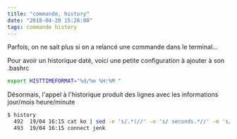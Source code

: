 ```yaml
---
title: "commande, history"
date: "2018-04-20 15:26:00"
tags: commande history
---
```

Parfois, on ne sait plus si on a relancé une commande dans le terminal...

Pour avoir un historique daté, voici une petite configuration à ajouter à son .bashrc


```bash
export HISTTIMEFORMAT="%d/%m %H:%M "
```

Désormais, l'appel à l'historique produit des lignes avec les informations jour/mois heure/minute 


```bash
$ history
  492  19/04 16:15 cat ko | sed -e 's/.*(//' -e 's/ seconds.*//' -e 's/^[[:space:]]*$//;/^$/d' | awk '{SUM += $1} END {print "Total : "SUM}'
  493  19/04 16:15 connect jenk
```
